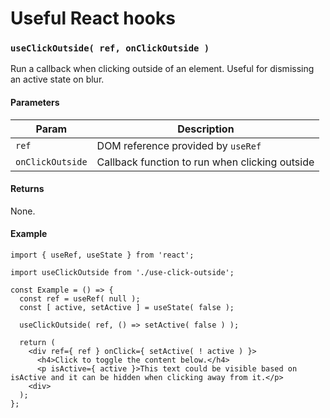 # Useful React hooks

### `useClickOutside( ref, onClickOutside )`
Run a callback when clicking outside of an element. Useful for dismissing an active state on blur.

#### Parameters
| Param | Description |
|---|---|
| `ref` | DOM reference provided by `useRef` |
| `onClickOutside` | Callback function to run when clicking outside |

#### Returns
None.

#### Example
```
import { useRef, useState } from 'react';

import useClickOutside from './use-click-outside';

const Example = () => {
  const ref = useRef( null );
  const [ active, setActive ] = useState( false );

  useClickOutside( ref, () => setActive( false ) );

  return (
    <div ref={ ref } onClick={ setActive( ! active ) }>
      <h4>Click to toggle the content below.</h4>
      <p isActive={ active }>This text could be visible based on isActive and it can be hidden when clicking away from it.</p>
    <div>
  );
};
```
